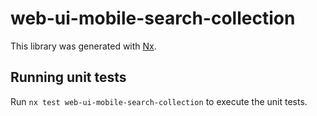 # web-ui-mobile-search-collection

This library was generated with [Nx](https://nx.dev).

## Running unit tests

Run `nx test web-ui-mobile-search-collection` to execute the unit tests.
